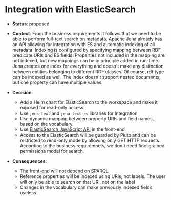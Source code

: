 # Integration with ElasticSearch

* **Status**: proposed

* **Context**: From the business requirements it follows that we need to be able 
to perform full-text search on metadata. Apache Jena already has an API allowing for
integration with ES and automatic indexing of all metadata.
Indexing is configured by specifying mapping between RDF predicate URIs and ES fields. 
Properties not included in the mapping are not indexed, but new mappings can be in principle added in run-time.
Jena creates one index for everything and doesn't make any distinction between entities belonging to different RDF classes. 
Of course, rdf:type can be indexed as well.
The index doesn't support nested documents, but one property can have multiple values.


* **Decision**: 
  * Add a Helm chart for ElasticSearch to the workspace and make it exposed for read-only access
  * Use `jena-text` and `jena-text-es` libraries for integration
  * Use dynamic mapping between property URIs and field names, based on the vocabulary. 
  * Use [ElasticSearch JavaScript API](https://www.elastic.co/guide/en/elasticsearch/client/javascript-api/current/index.html) in the front-end
  * Access to the ElasticSearch will be guarded by Pluto and can be restricted to read-only mode by allowing only GET HTTP requests. According to the business requiremnets, we don't need fine-grained permissions model for search.

* **Consequences**: 
  * The front-end will not depend on SPARQL
  * Reference properties will be indexed using URIs, not labels. The user will only be able to search on that URI, not on the label
  * Changes in the vocabulary can make previously indexed fields useless. 
